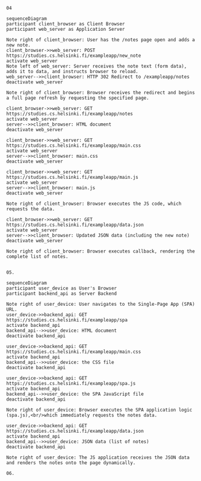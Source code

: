     04
    
    sequenceDiagram
    participant client_browser as Client Browser
    participant web_server as Application Server

    Note right of client_browser: User has the /notes page open and adds a new note.
    client_browser->>web_server: POST https://studies.cs.helsinki.fi/exampleapp/new_note
    activate web_server
    Note left of web_server: Server receives the note text (form data), adds it to data, and instructs browser to reload.
    web_server-->>client_browser: HTTP 302 Redirect to /exampleapp/notes
    deactivate web_server

    Note right of client_browser: Browser receives the redirect and begins a full page refresh by requesting the specified page.

    client_browser->>web_server: GET https://studies.cs.helsinki.fi/exampleapp/notes
    activate web_server
    server-->>client_browser: HTML document
    deactivate web_server

    client_browser->>web_server: GET https://studies.cs.helsinki.fi/exampleapp/main.css
    activate web_server
    server-->>client_browser: main.css
    deactivate web_server

    client_browser->>web_server: GET https://studies.cs.helsinki.fi/exampleapp/main.js
    activate web_server
    server-->>client_browser: main.js
    deactivate web_server

    Note right of client_browser: Browser executes the JS code, which requests the data.

    client_browser->>web_server: GET https://studies.cs.helsinki.fi/exampleapp/data.json
    activate web_server
    server-->>client_browser: Updated JSON data (including the new note)
    deactivate web_server

    Note right of client_browser: Browser executes callback, rendering the complete list of notes.


    05.

    sequenceDiagram
    participant user_device as User's Browser
    participant backend_api as Server Backend

    Note right of user_device: User navigates to the Single-Page App (SPA) URL.
    user_device->>backend_api: GET https://studies.cs.helsinki.fi/exampleapp/spa
    activate backend_api
    backend_api-->>user_device: HTML document
    deactivate backend_api

    user_device->>backend_api: GET https://studies.cs.helsinki.fi/exampleapp/main.css
    activate backend_api
    backend_api-->>user_device: the CSS file
    deactivate backend_api

    user_device->>backend_api: GET https://studies.cs.helsinki.fi/exampleapp/spa.js
    activate backend_api
    backend_api-->>user_device: the SPA JavaScript file
    deactivate backend_api

    Note right of user_device: Browser executes the SPA application logic (spa.js),<br/>which immediately requests the notes data.

    user_device->>backend_api: GET https://studies.cs.helsinki.fi/exampleapp/data.json
    activate backend_api
    backend_api-->>user_device: JSON data (list of notes)
    deactivate backend_api

    Note right of user_device: The JS application receives the JSON data and renders the notes onto the page dynamically.

    06.

    
